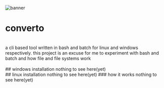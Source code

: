 ![banner](https://hc-cdn.hel1.your-objectstorage.com/s/v3/be8dbf079d8a052f50aefb7c8b580c6c10e14846_image.png)
<br>
# converto
<br>
a cli based tool written in bash and batch for linux and windows respectively. this project is an excuse for me to experiment with bash and batch and how file and file systems work
<br>
<br>
## windows installation
nothing to see here(yet)
<br>
## linux installation
nothing to see here(yet)
### how it works
nothing to see here(yet)